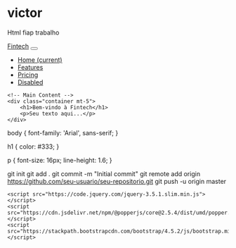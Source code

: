 # victor
Html fiap trabalho 
<!DOCTYPE html>
<html lang="pt-br">
<head>
    <meta charset="UTF-8">
    <meta name="viewport" content="width=device-width, initial-scale=1.0">
    <title>Fintech</title>
    <link href="https://stackpath.bootstrapcdn.com/bootstrap/4.5.2/css/bootstrap.min.css" rel="stylesheet">
    <link rel="stylesheet" href="styles.css">
</head>
<body>
    <!-- Navbar -->
    <nav class="navbar navbar-expand-lg navbar-light bg-light">
        <a class="navbar-brand" href="#">Fintech</a>
        <button class="navbar-toggler" type="button" data-toggle="collapse" data-target="#navbarNav" aria-controls="navbarNav" aria-expanded="false" aria-label="Toggle navigation">
            <span class="navbar-toggler-icon"></span>
        </button>
        <div class="collapse navbar-collapse" id="navbarNav">
            <ul class="navbar-nav">
                <li class="nav-item active">
                    <a class="nav-link" href="#">Home <span class="sr-only">(current)</span></a>
                </li>
                <li class="nav-item">
                    <a class="nav-link" href="#">Features</a>
                </li>
                <li class="nav-item">
                    <a class="nav-link" href="#">Pricing</a>
                </li>
                <li class="nav-item">
                    <a class="nav-link disabled" href="#" tabindex="-1" aria-disabled="true">Disabled</a>
                </li>
            </ul>
        </div>
    </nav>

    <!-- Main Content -->
    <div class="container mt-5">
        <h1>Bem-vindo à Fintech</h1>
        <p>Seu texto aqui...</p>
    </div>
body {
    font-family: 'Arial', sans-serif;
}

h1 {
    color: #333;
}

p {
    font-size: 16px;
    line-height: 1.6;
}

git init
git add .
git commit -m "Initial commit"
git remote add origin https://github.com/seu-usuario/seu-repositorio.git
git push -u origin master

    <script src="https://code.jquery.com/jquery-3.5.1.slim.min.js"></script>
    <script src="https://cdn.jsdelivr.net/npm/@popperjs/core@2.5.4/dist/umd/popper.min.js"></script>
    <script src="https://stackpath.bootstrapcdn.com/bootstrap/4.5.2/js/bootstrap.min.js"></script>
</body>
</html>
